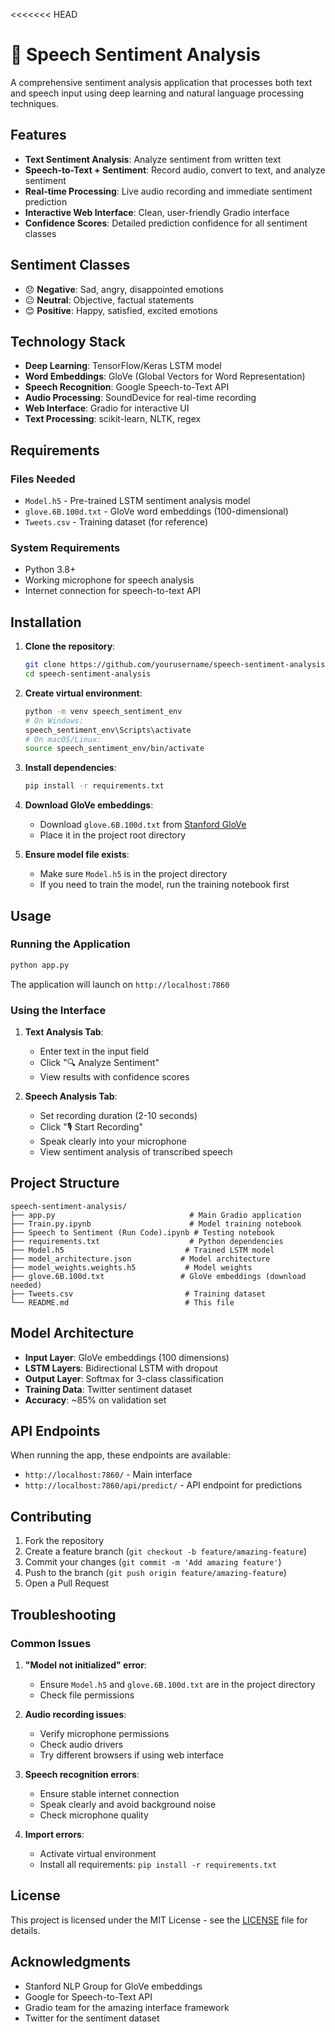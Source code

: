 <<<<<<< HEAD
# 🎤 Speech Sentiment Analysis

A comprehensive sentiment analysis application that processes both text and speech input using deep learning and natural language processing techniques.

## Features

- **Text Sentiment Analysis**: Analyze sentiment from written text
- **Speech-to-Text + Sentiment**: Record audio, convert to text, and analyze sentiment
- **Real-time Processing**: Live audio recording and immediate sentiment prediction
- **Interactive Web Interface**: Clean, user-friendly Gradio interface
- **Confidence Scores**: Detailed prediction confidence for all sentiment classes

## Sentiment Classes

- 😞 **Negative**: Sad, angry, disappointed emotions
- 😐 **Neutral**: Objective, factual statements  
- 😊 **Positive**: Happy, satisfied, excited emotions

## Technology Stack

- **Deep Learning**: TensorFlow/Keras LSTM model
- **Word Embeddings**: GloVe (Global Vectors for Word Representation)
- **Speech Recognition**: Google Speech-to-Text API
- **Audio Processing**: SoundDevice for real-time recording
- **Web Interface**: Gradio for interactive UI
- **Text Processing**: scikit-learn, NLTK, regex

## Requirements

### Files Needed
- `Model.h5` - Pre-trained LSTM sentiment analysis model
- `glove.6B.100d.txt` - GloVe word embeddings (100-dimensional)
- `Tweets.csv` - Training dataset (for reference)

### System Requirements
- Python 3.8+
- Working microphone for speech analysis
- Internet connection for speech-to-text API

## Installation

1. **Clone the repository**:
   ```bash
   git clone https://github.com/yourusername/speech-sentiment-analysis.git
   cd speech-sentiment-analysis
   ```

2. **Create virtual environment**:
   ```bash
   python -m venv speech_sentiment_env
   # On Windows:
   speech_sentiment_env\Scripts\activate
   # On macOS/Linux:
   source speech_sentiment_env/bin/activate
   ```

3. **Install dependencies**:
   ```bash
   pip install -r requirements.txt
   ```

4. **Download GloVe embeddings**:
   - Download `glove.6B.100d.txt` from [Stanford GloVe](https://nlp.stanford.edu/projects/glove/)
   - Place it in the project root directory

5. **Ensure model file exists**:
   - Make sure `Model.h5` is in the project directory
   - If you need to train the model, run the training notebook first

## Usage

### Running the Application

```bash
python app.py
```

The application will launch on `http://localhost:7860`

### Using the Interface

1. **Text Analysis Tab**:
   - Enter text in the input field
   - Click "🔍 Analyze Sentiment"
   - View results with confidence scores

2. **Speech Analysis Tab**:
   - Set recording duration (2-10 seconds)
   - Click "🎙️ Start Recording"
   - Speak clearly into your microphone
   - View sentiment analysis of transcribed speech

## Project Structure

```
speech-sentiment-analysis/
├── app.py                              # Main Gradio application
├── Train.py.ipynb                      # Model training notebook
├── Speech to Sentiment (Run Code).ipynb # Testing notebook
├── requirements.txt                    # Python dependencies
├── Model.h5                           # Trained LSTM model
├── model_architecture.json           # Model architecture
├── model_weights.weights.h5           # Model weights
├── glove.6B.100d.txt                 # GloVe embeddings (download needed)
├── Tweets.csv                         # Training dataset
└── README.md                          # This file
```

## Model Architecture

- **Input Layer**: GloVe embeddings (100 dimensions)
- **LSTM Layers**: Bidirectional LSTM with dropout
- **Output Layer**: Softmax for 3-class classification
- **Training Data**: Twitter sentiment dataset
- **Accuracy**: ~85% on validation set

## API Endpoints

When running the app, these endpoints are available:
- `http://localhost:7860/` - Main interface
- `http://localhost:7860/api/predict/` - API endpoint for predictions

## Contributing

1. Fork the repository
2. Create a feature branch (`git checkout -b feature/amazing-feature`)
3. Commit your changes (`git commit -m 'Add amazing feature'`)
4. Push to the branch (`git push origin feature/amazing-feature`)
5. Open a Pull Request

## Troubleshooting

### Common Issues

1. **"Model not initialized" error**:
   - Ensure `Model.h5` and `glove.6B.100d.txt` are in the project directory
   - Check file permissions

2. **Audio recording issues**:
   - Verify microphone permissions
   - Check audio drivers
   - Try different browsers if using web interface

3. **Speech recognition errors**:
   - Ensure stable internet connection
   - Speak clearly and avoid background noise
   - Check microphone quality

4. **Import errors**:
   - Activate virtual environment
   - Install all requirements: `pip install -r requirements.txt`

## License

This project is licensed under the MIT License - see the [LICENSE](LICENSE) file for details.

## Acknowledgments

- Stanford NLP Group for GloVe embeddings
- Google for Speech-to-Text API
- Gradio team for the amazing interface framework
- Twitter for the sentiment dataset
